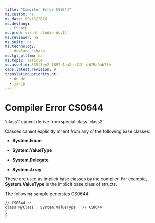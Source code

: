 ```yaml
---
title: "Compiler Error CS0644"
ms.custom: na
ms.date: 09/18/2016
ms.devlang: 
  - CSharp
ms.prod: visual-studio-dev14
ms.reviewer: na
ms.suite: na
ms.technology: 
  - devlang-csharp
ms.tgt_pltfrm: na
ms.topic: article
ms.assetid: 835f3ee2-f897-4ba2-ad13-af629a9ab7fe
caps.latest.revision: 9
translation.priority.ht: 
  - de-de
  - ja-jp
---
```

# Compiler Error CS0644
'class1' cannot derive from special class 'class2'  
  
 Classes cannot explicitly inherit from any of the following base classes:  
  
-   **System.Enum**  
  
-   **System.ValueType**  
  
-   **System.Delegate**  
  
-   **System.Array**  
  
 These are used as implicit base classes by the compiler. For example, **System.ValueType** is the implicit base class of structs.  
  
 The following sample generates CS0644:  
  
```  
// CS0644.cs  
class MyClass : System.ValueType   // CS0644  
{  
}  
```